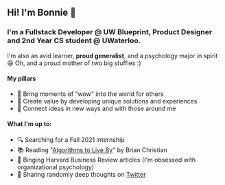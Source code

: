 
## Hi! I'm Bonnie 👋

### I'm a Fullstack Developer @ UW Blueprint, Product Designer and 2nd Year CS student @ UWaterloo. 
I'm also an avid learner, **proud generalist**, and a psychology major in spirit 😄 Oh, and a proud mother of two big stuffies :)

#### My pillars
- 🤩 Bring moments of "wow" into the world for others 
- 💫 Create value by developing unique solutions and experiences
- 🔗 Connect ideas in new ways and with those around me 

#### What I'm up to:
- 🔍 Searching for a Fall 2021 internship 
- 📚 Reading "[Algorithms to Live By](https://www.google.com/search?q=algorithms+to+live+by&oq=algorithms+to+live+by+&aqs=chrome..69i57j35i39j0l8.6695j0j7&sourceid=chrome&ie=UTF-8)" by Brian Christian
- 📃 Binging Harvard Business Review articles (I'm obsessed with organizational psychology)
- 📢 Sharing randomly deep thoughts on [Twitter](https://twitter.com/bobawithbonnie)

<!--
**bonnie-chin/bonnie-chin** is a ✨ _special_ ✨ repository because its `README.md` (this file) appears on your GitHub profile.

Here are some ideas to get you started:

- 🔭 I’m currently working on ...
- 🌱 I’m currently learning ...
- 👯 I’m looking to collaborate on ...
- 🤔 I’m looking for help with ...
- 💬 Ask me about ...
- 📫 How to reach me: ...
- 😄 Pronouns: ...
- ⚡ Fun fact: ...
-->
